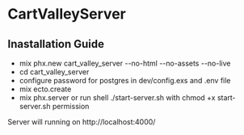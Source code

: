 # CartValleyServer

## Inastallation Guide
  * mix phx.new cart_valley_server --no-html --no-assets --no-live
  * cd cart_valley_server
  * configure password for postgres in dev/config.exs and .env file
  * mix ecto.create
  * mix phx.server or run shell ./start-server.sh with chmod +x start-server.sh permission

Server will running on http://localhost:4000/
